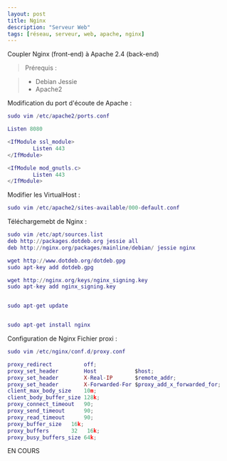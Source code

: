 ```yaml
---
layout: post
title: Nginx
description: "Serveur Web"
tags: [réseau, serveur, web, apache, nginx]
---
```


Coupler Nginx (front-end) à Apache 2.4 (back-end)

> Prérequis :

> - Debian Jessie
> - Apache2

Modification du port d'écoute de Apache :

```lua
sudo vim /etc/apache2/ports.conf

Listen 8080

<IfModule ssl_module>
        Listen 443
</IfModule>

<IfModule mod_gnutls.c>
        Listen 443
</IfModule>
```

Modifier les VirtualHost :
```lua
sudo vim /etc/apache2/sites-available/000-default.conf
```

Téléchargemebt de Nginx :

```lua
sudo vim /etc/apt/sources.list
deb http://packages.dotdeb.org jessie all
deb http://nginx.org/packages/mainline/debian/ jessie nginx

wget http://www.dotdeb.org/dotdeb.gpg
sudo apt-key add dotdeb.gpg

wget http://nginx.org/keys/nginx_signing.key
sudo apt-key add nginx_signing.key


sudo apt-get update


sudo apt-get install nginx
```




Configuration de Nginx
Fichier proxi :

```lua
sudo vim /etc/nginx/conf.d/proxy.conf

proxy_redirect          off;
proxy_set_header        Host            $host;
proxy_set_header        X-Real-IP       $remote_addr;
proxy_set_header        X-Forwarded-For $proxy_add_x_forwarded_for;
client_max_body_size    10m;
client_body_buffer_size 128k;
proxy_connect_timeout   90;
proxy_send_timeout      90;
proxy_read_timeout      90;
proxy_buffer_size   16k;
proxy_buffers       32   16k;
proxy_busy_buffers_size 64k;
```

EN COURS

<!-- more -->
